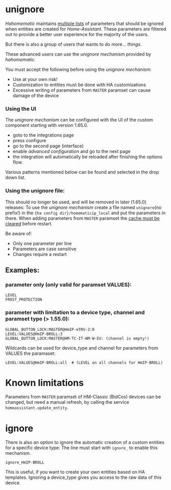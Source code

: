 # unignore

_Hahomematic_ maintains [multiple lists](https://github.com/sukramj/hahomematic/blob/devel/hahomematic/caches/visibility.py#L86) of parameters that should be ignored when entities are created for _Home-Assistant_.
These parameters are filtered out to provide a better user experience for the majority of the users.

But there is also a group of users that wants to do more... _things_.

These advanced users can use the _unignore mechanism_ provided by _hahomematic_.

You must accept the following before using the _unignore mechanism_:

- Use at your own risk!
- Customization to entities must be done with HA customisations
- Excessive writing of parameters from `MASTER` paramset can cause damage of the device

### Using the UI

The _unignore mechanism_ can be configured with the UI of the custom component starting with version 1.65.0.

- goto to the integrations page
- press configure
- go to the second page (interface)
- enable _advanced configuration_ and go to the next page
- the integration will automatically be reloaded after finishing the options flow.

Various patterns mentioned below can be found and selected in the drop down list.

### Using the unignore file:

This should no longer be used, and will be removed in later (1.65.0) releases:
To use the _unignore mechanism_ create a file named `unignore`(no prefix!) in the `{ha config dir}/homematicip_local` and put the parameters in there.
When adding parameters from `MASTER` paramset the [cache must be cleared](https://github.com/danielperna84/custom_homematic?tab=readme-ov-file#homematicip_localclear_cache) before restart.

Be aware of:

- Only one parameter per line
- Parameters are case sensitive
- Changes require a restart

## Examples:

### parameter only (only valid for paramset VALUES):

```
LEVEL
FROST_PROTECTION
```

### parameter with limitation to a device type, channel and paramset type (> 1.55.0):

```
GLOBAL_BUTTON_LOCK:MASTER@HmIP-eTRV-2:0
LEVEL:VALUES@HmIP-BROLL:3
GLOBAL_BUTTON_LOCK:MASTER@HM-TC-IT-WM-W-EU: (channel is empty!)
```

Wildcards can be used for device_type and channel for parameters from VALUES the paramaset:

```
LEVEL:VALUES@HmIP-BROLL:all  # (LEVEL on all channels for HmIP-BROLL)
```

# Known limitations

Parameters from `MASTER` paramset of HM-Classic (BidCos) devices can be changed, but need a manual refresh, by calling the service `homeassistant.update_entity`.

# ignore

There is also an option to ignore the automatic creation of a custom entities for a specific device type:
The line must start with `ignore_` to enable this mechanism.

```
ignore_HmIP-BROLL
```

This is useful, if you want to create your own entities based on HA templates. Ignoring a device_type gives you access to the raw data of this device.
